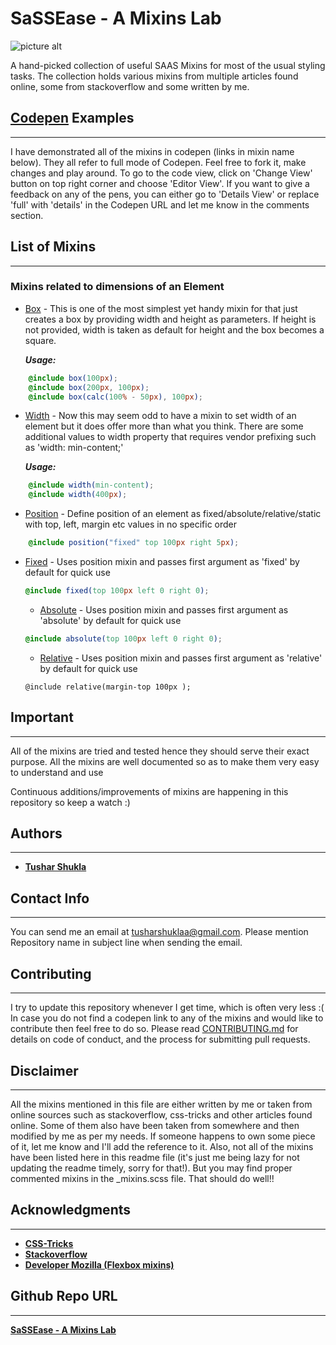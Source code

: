 # SaSSEase - A Mixins Lab

![picture alt](https://raw.githubusercontent.com/tusharshuklaa/SaSSEase---A-Mixins-Lab/master/logo.png "SaSSEase - A Mixins Lab")

A hand-picked collection of useful SAAS Mixins for most of the usual styling tasks. The collection holds various mixins from multiple articles found online, some from stackoverflow and some written by me.

## [Codepen](https://codepen.io/) Examples
___

I have demonstrated all of the mixins in codepen (links in mixin name below). They all refer to full mode of Codepen. Feel free to fork it, make changes and play around. To go to the code view, click on 'Change View' button on top right corner and choose 'Editor View'. If you want to give a feedback on any of the pens, you can either go to 'Details View' or replace 'full' with 'details' in the Codepen URL and let me know in the comments section.

## List of Mixins
___

### Mixins related to dimensions of an Element

* [Box](https://codepen.io/tusharshukla/full/MqxaKZ/) - This is one of the most simplest yet handy mixin for that just creates a box by providing width and height as parameters. If height is not provided, width is taken as default for height and the box becomes a square.

    ***Usage:***

```SCSS
    @include box(100px);
    @include box(200px, 100px);
    @include box(calc(100% - 50px), 100px);
```

* [Width](https://codepen.io/tusharshukla/) - Now this may seem odd to have a mixin to set width of an element but it does offer more than what you think. There are some additional values to width property that requires vendor prefixing such as 'width: min-content;'

    ***Usage:***

```SCSS
    @include width(min-content);
    @include width(400px);
```

* [Position](https://codepen.io/tusharshukla/full/mzepjv/) - Define position of an element as fixed/absolute/relative/static with top, left, margin etc values in no specific order

```SCSS
    @include position("fixed" top 100px right 5px);
```

* [Fixed](https://codepen.io/tusharshukla/full/mzepjv/) - Uses position mixin and passes first argument as 'fixed' by default for quick use

  ```SCSS
  @include fixed(top 100px left 0 right 0);
  ```

  * [Absolute](https://codepen.io/tusharshukla/full/mzepjv/) - Uses position mixin and passes first argument as 'absolute' by default for quick use

  ```SCSS
  @include absolute(top 100px left 0 right 0);
  ```

  * [Relative](https://codepen.io/tusharshukla/full/mzepjv/) - Uses position mixin and passes first argument as 'relative' by default for quick use

  ```
  @include relative(margin-top 100px );
  ```

## Important
___

All of the mixins are tried and tested hence they should serve their exact purpose.
All the mixins are well documented so as to make them very easy to understand and use

Continuous additions/improvements of mixins are happening in this repository so keep a watch :)

## Authors
___

* [**Tushar Shukla**](https://github.com/tusharshuklaa)

## Contact Info
___

You can send me an email at [tusharshuklaa@gmail.com](mailto:tusharshuklaa@gmail.com?Subject=SAAS%20Mixin%20Collection:Issue). Please mention Repository name in subject line when sending the email.

## Contributing
___

I try to update this repository whenever I get time, which is often very less :(
In case you do not find a codepen link to any of the mixins and would like to contribute then feel free to do so.
Please read [CONTRIBUTING.md](CONTRIBUTING.md) for details on code of conduct, and the process for submitting pull requests.

## Disclaimer
___

All the mixins mentioned in this file are either written by me or taken from online sources such as stackoverflow, css-tricks and other articles found online. Some of them also have been taken from somewhere and then modified by me as per my needs. If someone happens to own some piece of it, let me know and I'll add the reference to it.
Also, not all of the mixins have been listed here in this readme file (it's just me being lazy for not updating the readme timely, sorry for that!).
But you may find proper commented mixins in the _mixins.scss file. That should do well!!

## Acknowledgments
___

* [**CSS-Tricks**](https://css-tricks.com/)
* [**Stackoverflow**](https://stackoverflow.com/)
* [**Developer Mozilla (Flexbox mixins)**](https://developer.mozilla.org/en-US/docs/Web/CSS/CSS_Flexible_Box_Layout/Mixins)

## Github Repo URL
___

[**SaSSEase - A Mixins Lab**](https://github.com/tusharshuklaa/SaSSEase---A-Mixins-Lab)

